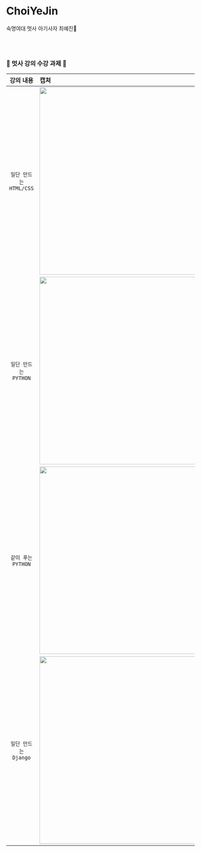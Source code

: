 # ChoiYeJin
숙명여대 멋사 아기사자 최예진🦁

<br><br>
### 🦁 멋사 강의 수강 과제 🦁

| 강의 내용 | 캡쳐 | 
|:------:|:------|
|`일단 만드는 HTML/CSS`|<img width="500" src="https://user-images.githubusercontent.com/98384956/175445989-cd0f8061-3df6-40c0-96e0-53ec04434253.jpg">| 
|`일단 만드는 PYTHON`|<img width="500" src="https://user-images.githubusercontent.com/98384956/175446050-5e71931b-964f-4e40-a588-f7cf450f213d.jpg">| 
|`같이 푸는 PYTHON`|<img width="500" src="https://user-images.githubusercontent.com/98384956/175446085-827ea03b-9259-440b-a1d3-db7c323ad9f5.jpg">| 
|`일단 만드는 Django`|<img width="500" src="https://user-images.githubusercontent.com/98384956/180645967-947c73ec-db09-4d07-894e-b12be96708ff.jpg">| 
